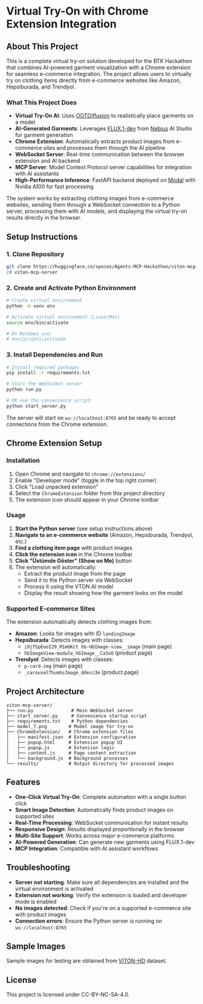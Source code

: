 # Virtual Try-On with Chrome Extension Integration

## About This Project

This is a complete virtual try-on solution developed for the BTK Hackathon that combines AI-powered garment visualization with a Chrome extension for seamless e-commerce integration. The project allows users to virtually try on clothing items directly from e-commerce websites like Amazon, Hepsiburada, and Trendyol.

### What This Project Does

- **Virtual Try-On AI**: Uses [OOTDiffusion](https://github.com/levihsu/OOTDiffusion) to realistically place garments on a model
- **AI-Generated Garments**: Leverages [FLUX.1-dev](https://huggingface.co/black-forest-labs/FLUX.1-dev) from [Nebius](https://nebius.com) AI Studio for garment generation
- **Chrome Extension**: Automatically extracts product images from e-commerce sites and processes them through the AI pipeline
- **WebSocket Server**: Real-time communication between the browser extension and AI backend
- **MCP Server**: Model Context Protocol server capabilities for integration with AI assistants
- **High-Performance Inference**: FastAPI backend deployed on [Modal](https://modal.com) with Nvidia A100 for fast processing

The system works by extracting clothing images from e-commerce websites, sending them through a WebSocket connection to a Python server, processing them with AI models, and displaying the virtual try-on results directly in the browser.

## Setup Instructions

### 1. Clone Repository

```bash
git clone https://huggingface.co/spaces/Agents-MCP-Hackathon/viton-mcp-server
cd viton-mcp-server
```

### 2. Create and Activate Python Environment

```bash
# Create virtual environment
python -m venv env

# Activate virtual environment (Linux/Mac)
source env/bin/activate

# On Windows use:
# env\Scripts\activate
```

### 3. Install Dependencies and Run

```bash
# Install required packages
pip install -r requirements.txt

# Start the WebSocket server
python run.py

# OR use the convenience script:
python start_server.py
```

The server will start on `ws://localhost:8765` and be ready to accept connections from the Chrome extension.

## Chrome Extension Setup

### Installation

1. Open Chrome and navigate to `chrome://extensions/`
2. Enable "Developer mode" (toggle in the top right corner)
3. Click "Load unpacked extension"
4. Select the `ChromeExtension` folder from this project directory
5. The extension icon should appear in your Chrome toolbar

### Usage

1. **Start the Python server** (see setup instructions above)
2. **Navigate to an e-commerce website** (Amazon, Hepsiburada, Trendyol, etc.)
3. **Find a clothing item page** with product images
4. **Click the extension icon** in the Chrome toolbar
5. **Click "Üstümde Göster" (Show on Me)** button
6. The extension will automatically:
   - Extract the product image from the page
   - Send it to the Python server via WebSocket
   - Process it using the VTON AI model
   - Display the result showing how the garment looks on the model

### Supported E-commerce Sites

The extension automatically detects clothing images from:

- **Amazon**: Looks for images with ID `landingImage`
- **Hepsiburada**: Detects images with classes:
  - `i9jTSpEeoI29_M1mOKct hb-HbImage-view__image` (main page)
  - `hbImageView-module_hbImage__Ca3xO` (product page)
- **Trendyol**: Detects images with classes:
  - `p-card-img` (main page)
  - `_carouselThumbsImage_ddecc3e` (product page)

## Project Architecture

```
viton-mcp-server/
├── run.py              # Main WebSocket server
├── start_server.py     # Convenience startup script
├── requirements.txt    # Python dependencies
├── model_7.png        # Model image for try-on
├── ChromeExtension/   # Chrome extension files
│   ├── manifest.json  # Extension configuration
│   ├── popup.html     # Extension popup UI
│   ├── popup.js       # Extension logic
│   ├── content.js     # Page content extraction
│   └── background.js  # Background processes
└── results/           # Output directory for processed images
```

## Features

- **One-Click Virtual Try-On**: Complete automation with a single button click
- **Smart Image Detection**: Automatically finds product images on supported sites
- **Real-Time Processing**: WebSocket communication for instant results
- **Responsive Design**: Results displayed proportionally in the browser
- **Multi-Site Support**: Works across major e-commerce platforms
- **AI-Powered Generation**: Can generate new garments using FLUX.1-dev
- **MCP Integration**: Compatible with AI assistant workflows

## Troubleshooting

- **Server not starting**: Make sure all dependencies are installed and the virtual environment is activated
- **Extension not working**: Verify the extension is loaded and developer mode is enabled
- **No images detected**: Check if you're on a supported e-commerce site with product images
- **Connection errors**: Ensure the Python server is running on `ws://localhost:8765`

## Sample Images

Sample images for testing are obtained from [VITON-HD](https://github.com/shadow2496/VITON-HD) dataset.

## License

This project is licensed under CC-BY-NC-SA-4.0.
